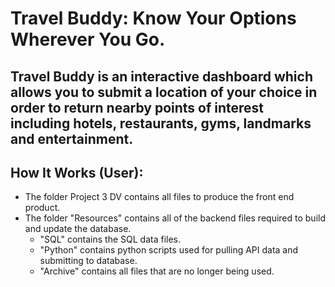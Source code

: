 # Travel Buddy: Know Your Options Wherever You Go. 

## Travel Buddy is an interactive dashboard which allows you to submit a location of your choice in order to return nearby points of interest including hotels, restaurants, gyms, landmarks and entertainment.

## How It Works (User):

* The folder Project 3 DV contains all files to produce the front end product. 
* The folder "Resources" contains all of the backend files required to build and update the database.
  * "SQL" contains the SQL data files.
  * "Python" contains python scripts used for pulling API data and submitting to database. 
  * "Archive" contains all files that are no longer being used. 
